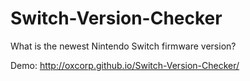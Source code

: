 # Switch-Version-Checker
What is the newest Nintendo Switch firmware version?

Demo: http://oxcorp.github.io/Switch-Version-Checker/
